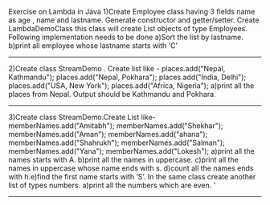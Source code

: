 Exercise on Lambda in Java
1)Create Employee class having 3 fields name as age , name and lastname.
Generate constructor and getter/setter.
Create LambdaDemoClass this class will create List objects of type Employees.
Following implementation needs to be done 
a)Sort the list by lastname.
b)print all employee whose lastname starts with ‘C’

-----------------------------------------------------------------------------
2)Create class StreamDemo .
Create list like - 
places.add("Nepal, Kathmandu");
places.add("Nepal, Pokhara"); 
places.add("India, Delhi");
places.add("USA, New York");
places.add("Africa, Nigeria");
a)print all the places from Nepal.
Output should be Kathmandu and Pokhara.

------------------------------------------------------------------------
3)Create class StreamDemo.Create List like-
memberNames.add("Amitabh");
memberNames.add("Shekhar");
memberNames.add("Aman");
memberNames.add("ahana");
memberNames.add("Shahrukh");
memberNames.add("Salman");
memberNames.add("Yana");
memberNames.add("Lokesh");
a)print all the names starts with A.
b)print all the names in uppercase.
c)print all the names in uppercase whose name ends with s.
d)count all the names ends with h.e)find the first name starts with ‘S’.
In the same class create another list of types numbers.
a)print all the numbers which are even.
'
__________________________________________________________________

